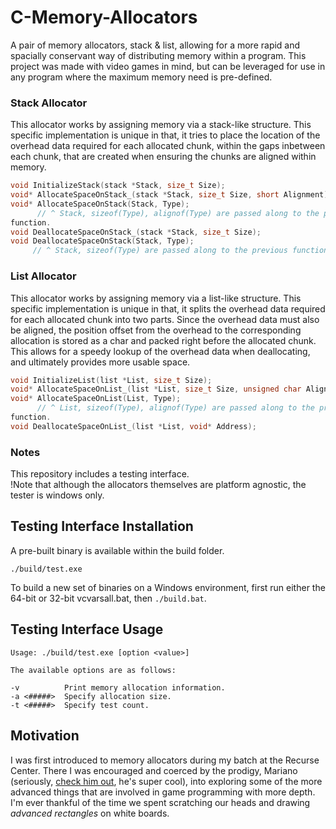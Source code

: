 C-Memory-Allocators
===================
A pair of memory allocators, stack & list, allowing for a more rapid and
spacially conservant way of distributing memory within a program. This project
was made with video games in mind, but can be leveraged for use in any program
where the maximum memory need is pre-defined.  
  
### Stack Allocator
This allocator works by assigning memory via a stack-like structure. This
specific implementation is unique in that, it tries to place the location of the
overhead data required for each allocated chunk, within the gaps inbetween each
chunk, that are created when ensuring the chunks are aligned within memory.  
```c
void InitializeStack(stack *Stack, size_t Size); 
void* AllocateSpaceOnStack_(stack *Stack, size_t Size, short Alignment);
void* AllocateSpaceOnStack(Stack, Type);
      // ^ Stack, sizeof(Type), alignof(Type) are passed along to the previous
function.
void DeallocateSpaceOnStack_(stack *Stack, size_t Size);
void DeallocateSpaceOnStack(Stack, Type);
     // ^ Stack, sizeof(Type) are passed along to the previous function.
```
### List Allocator
This allocator works by assigning memory via a list-like structure. This
specific implementation is unique in that, it splits the overhead data
required
for each allocated chunk into two parts. Since the overhead data must also be
aligned, the position offset from the overhead to the corresponding allocation
is stored as a char and packed right before the allocated chunk. This allows
for
a speedy lookup of the overhead data when deallocating, and ultimately
provides
more usable space.
```c
void InitializeList(list *List, size_t Size);
void* AllocateSpaceOnList_(list *List, size_t Size, unsigned char Alignment);
void* AllocateSpaceOnList(List, Type);
      // ^ List, sizeof(Type), alignof(Type) are passed along to the previous
function.
void DeallocateSpaceOnList_(list *List, void* Address);
```
### Notes
This repository includes a testing interface.  
!Note that although the allocators themselves are platform agnostic, the
tester
is windows only.

Testing Interface Installation
------------

A pre-built binary is available within the build folder.
```
./build/test.exe
```

To build a new set of binaries on a Windows environment, first run either the
64-bit or 32-bit vcvarsall.bat, then `./build.bat`.

Testing Interface Usage
-----

```
Usage: ./build/test.exe [option <value>]

The available options are as follows:

-v          Print memory allocation information.
-a <#####>  Specify allocation size.
-t <#####>  Specify test count.
```

Motivation
----------
I was first introduced to memory allocators during my batch at the Recurse
Center. There I was encouraged and coerced by the prodigy, Mariano (seriously,
[check him out](https://github.com/mtrebi), he's super cool), into exploring
some of the more advanced things that are involved in game programming with more
depth. I'm ever thankful of the time we spent scratching our heads and drawing
_advanced rectangles_ on white boards.
